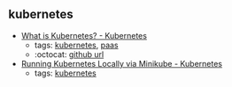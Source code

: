 kubernetes 
---
* [What is Kubernetes? - Kubernetes](https://kubernetes.io/docs/concepts/overview/what-is-kubernetes/)
    * tags: [kubernetes](../tags/kubernetes.md), [paas](../tags/paas.md)
    * :octocat: [github url](https://github.com/kubernetes/kubernetes)
* [Running Kubernetes Locally via Minikube - Kubernetes](https://kubernetes.io/docs/getting-started-guides/minikube/)
    * tags: [kubernetes](../tags/kubernetes.md)
